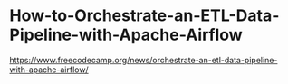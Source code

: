 # How-to-Orchestrate-an-ETL-Data-Pipeline-with-Apache-Airflow
https://www.freecodecamp.org/news/orchestrate-an-etl-data-pipeline-with-apache-airflow/
